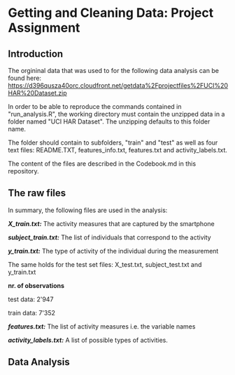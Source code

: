# Getting and Cleaning Data: Project Assignment
## Introduction
The orgininal data that was used to for the following data analysis can be found here: https://d396qusza40orc.cloudfront.net/getdata%2Fprojectfiles%2FUCI%20HAR%20Dataset.zip

In order to be able to reproduce the commands contained in "run_analysis.R", the working directory must contain the unzipped data in a folder named "UCI HAR Dataset". The unzipping defaults to this folder name.

The folder should contain to subfolders, "train" and "test" as well as four text files: README.TXT, features_info.txt, features.txt and activity_labels.txt.

The content of the files are described in the Codebook.md in this repository.

## The raw files
In summary, the following files are used in the analysis:

_**X_train.txt:**_ The activity measures that are captured by the smartphone

_**subject_train.txt:**_ The list of individuals that correspond to the activity

_**y_train.txt:**_ The type of activity of the individual during the measurement

The same holds for the test set files: X_test.txt, subject_test.txt and y_train.txt



**nr. of observations**

test data:  2'947

train data: 7'352 


_**features.txt:**_ The list of activity measures i.e. the variable names

_**activity_labels.txt:**_ A list of possible types of activities.

## Data Analysis


